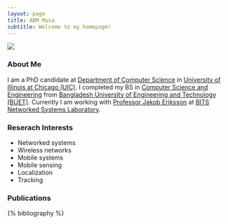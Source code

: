 ```yaml
---
layout: page
title: ABM Musa
subtitle: Welcome to my homepage!
---
```

<img src="{{ site.baseurl }}/img/profile2.jpg" />

### About Me
I am a PhD candidate at [Department of Computer Science](https://www.cs.uic.edu) in [University of Illinois at Chicago (UIC)](https://www.uic.edu). I completed my BS in [Computer Science and Engineering](https://cse.buet.ac.bd) from [Bangladesh University of Engineering and Technology (BUET)](http://www.buet.ac.bd). Currently I am working with [Professor Jakob Eriksson](https://www.cs.uic.edu/Jakob) at [BITS Networked Systems Laboratory](https://www.cs.uic.edu/Bits).

### Reserach Interests
- Networked systems
- Wireless networks
- Mobile systems
- Mobile sensing
- Localization
- Tracking


### Publications
{% bibliography %}


